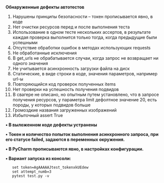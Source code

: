 **Обнаруженные дефекты автотестов**

1.  Нарушены принципы безопасности – токен прописывается явно, в коде
2.  Нет очистки ресурсов перед и после выполнения теста
3.  Использование в одном тесте нескольких ассертов, в результате каждая проверка выполнится только тогда, когда предыдущие были успешными    
4.  Отсутствие обработки ошибок в методах использующих requests
5.  Не обработанные исключения
6.  В get_urls не обрабатывается случаи, когда запрос не возвращает ни одного значения
7.  Не учитывается асинхронность загрузки файла на диск
8.  Статические, в виде строки в коде, значения параметров, например url-ы
9.  Повторяющийся код проверок полученных items 
10. Нет проверки на успешность получения подвидов
11. В свагере не описано, но опытным путем установлено, что  в запросе получения ресурсов,  у параметра limit дефолтное  значение  20, есть породы, у которых подвидов больше  
12. Громоздкие названия загруженных изображений 
13. Избыточный assert True


**•	В выложенном коде дефекты устранены**

**•	Токен и количество попыток выполнения  асинхронного запроса, при его статусе failed, задаются в переменных окружения.**
      
**•	В PyCharm прописываются явно, в настройках конфигурации.**
      
**•	Вариант запуска из консоли:**

       set token=AgAAAAAJtest_tokenxkUEdew
       set attempt_numb=3
       pytest test.py -v         
